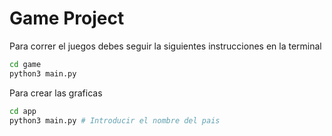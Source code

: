# Game Project

Para correr el juegos debes seguir la siguientes instrucciones en la terminal
``` sh
cd game
python3 main.py
```

Para crear las graficas
``` sh
cd app
python3 main.py # Introducir el nombre del pais
```